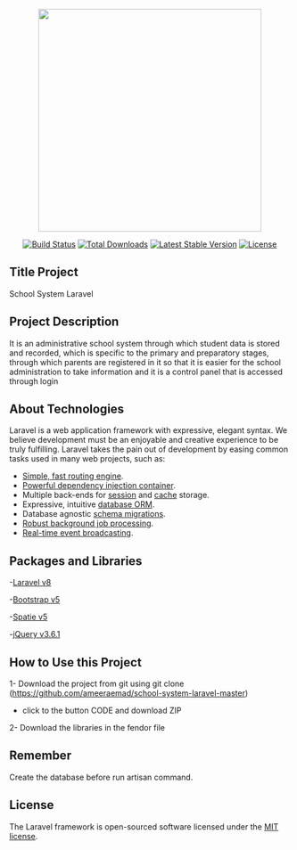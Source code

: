 <p align="center"><a href="https://laravel.com" target="_blank"><img src="https://raw.githubusercontent.com/laravel/art/master/logo-lockup/5%20SVG/2%20CMYK/1%20Full%20Color/laravel-logolockup-cmyk-red.svg" width="400"></a></p>

<p align="center">
<a href="https://travis-ci.org/laravel/framework"><img src="https://travis-ci.org/laravel/framework.svg" alt="Build Status"></a>
<a href="https://packagist.org/packages/laravel/framework"><img src="https://img.shields.io/packagist/dt/laravel/framework" alt="Total Downloads"></a>
<a href="https://packagist.org/packages/laravel/framework"><img src="https://img.shields.io/packagist/v/laravel/framework" alt="Latest Stable Version"></a>
<a href="https://packagist.org/packages/laravel/framework"><img src="https://img.shields.io/packagist/l/laravel/framework" alt="License"></a>
</p>

## Title Project

School System Laravel 

## Project Description

It is an administrative school system through which student data is stored and recorded, which is specific to the primary and preparatory stages, through which parents are registered in it so that it is easier for the school administration to take information and it is a control panel that is accessed through login

## About Technologies

Laravel is a web application framework with expressive, elegant syntax. We believe development must be an enjoyable and creative experience to be truly fulfilling. Laravel takes the pain out of development by easing common tasks used in many web projects, such as:

- [Simple, fast routing engine](https://laravel.com/docs/routing).
- [Powerful dependency injection container](https://laravel.com/docs/container).
- Multiple back-ends for [session](https://laravel.com/docs/session) and [cache](https://laravel.com/docs/cache) storage.
- Expressive, intuitive [database ORM](https://laravel.com/docs/eloquent).
- Database agnostic [schema migrations](https://laravel.com/docs/migrations).
- [Robust background job processing](https://laravel.com/docs/queues).
- [Real-time event broadcasting](https://laravel.com/docs/broadcasting).




## Packages and Libraries
-[Laravel v8](https://laravel.com/docs/8.x/installation)

-[Bootstrap v5](https://getbootstrap.com/)

-[Spatie v5](https://spatie.be/docs/laravel-permission/v5/introduction)

-[jQuery v3.6.1](https://jquery.com/)

## How to Use this Project
 1- Download the project from git using git clone (https://github.com/ameeraemad/school-system-laravel-master)
 - click to the button CODE and download ZIP
 
 2- Download the libraries in the fendor file

## Remember

Create the database before run artisan command.

## License

The Laravel framework is open-sourced software licensed under the [MIT license](https://opensource.org/licenses/MIT).
